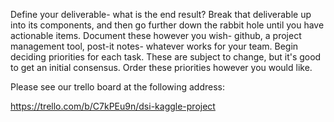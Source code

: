 Define your deliverable- what is the end result?
Break that deliverable up into its components, and then go further down the rabbit hole until you have actionable items.
Document these however you wish- github, a project management tool, post-it notes- whatever works for your team.
Begin deciding priorities for each task. These are subject to change, but it's good to get an initial consensus. Order these priorities however you would like.

Please see our trello board at the following address:

https://trello.com/b/C7kPEu9n/dsi-kaggle-project